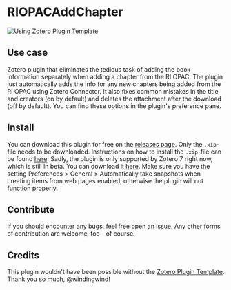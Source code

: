 # RIOPACAddChapter
[![Using Zotero Plugin Template](https://img.shields.io/badge/Using-Zotero%20Plugin%20Template-blue?style=flat-square&logo=github)](https://github.com/windingwind/zotero-plugin-template)
## Use case
Zotero plugin that eliminates the tedious task of adding the book information separately when adding a chapter from the RI OPAC.
The plugin just automatically adds the info for any new chapters being added from the RI OPAC using Zotero Connector.
It also fixes common mistakes in the title and creators (on by default) and deletes the attachment after the download (off by default). You can find these options in the plugin's preference pane.

## Install
You can download this plugin for free on the [releases page](https://github.com/theRatramnus/RIOPACAddChapter/releases). Only the `.xip`-file needs to be downloaded. Instructions on how to install the `.xip`-file can be found [here](https://www.zotero.org/support/plugins). Sadly, the plugin is only supported by Zotero 7 right now, which is still in beta. You can download it [here](https://www.zotero.org/support/beta_builds). Make sure you have the setting Preferences > General > Automatically take snapshots when creating items from web pages enabled, otherwise the plugin will not function properly.

## Contribute
If you should encounter any bugs, feel free open an issue. Any other forms of contribution are welcome, too - of course.

## Credits
This plugin wouldn't have been possible without the [Zotero Plugin Template](https://github.com/windingwind/zotero-plugin-template). Thank you so much, @windingwind!
